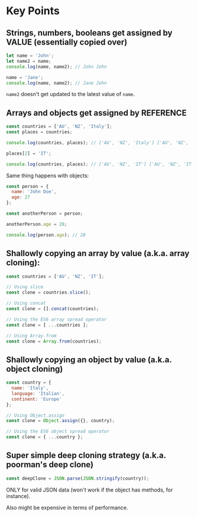 # Key Points

## Strings, numbers, booleans get assigned by VALUE (essentially copied over)

```js
let name = 'John';
let name2 = name;
console.log(name, name2); // John John

name = 'Jane';
console.log(name, name2); // Jane John
```

`name2` doesn't get updated to the latest value of `name`.

## Arrays and objects get assigned by REFERENCE

```js
const countries = ['AU', 'NZ', 'Italy'];
const places = countries;

console.log(countries, places); // ['AU', 'NZ', 'Italy'] ['AU', 'NZ', 'Italy']

places[2] = 'IT';

console.log(countries, places); // ['AU', 'NZ', 'IT'] ['AU', 'NZ', 'IT']
```

Same thing happens with objects:

```js
const person = {
  name: 'John Doe',
  age: 27
};

const anotherPerson = person;

anotherPerson.age = 28;

console.log(person.age); // 28
```

## Shallowly copying an array by value (a.k.a. array cloning):

```js
const countries = ['AU', 'NZ', 'IT'];

// Using slice
const clone = countries.slice();

// Using concat
const clone = [].concat(countries);

// Using the ES6 array spread operator
const clone = [ ...countries ];

// Using Array.from
const clone = Array.from(countries);
```

## Shallowly copying an object by value (a.k.a. object cloning)

```js
const country = {
  name: 'Italy',
  language: 'Italian',
  continent: 'Europe'
};

// Using Object.assign
const clone = Object.assign({}, country);

// Using the ES6 object spread operator
const clone = { ...country };
```

## Super simple deep cloning strategy (a.k.a. poorman's deep clone)

```js
const deepClone = JSON.parse(JSON.stringify(country));
```

ONLY for valid JSON data (won't work if the object has methods, for instance).

Also might be expensive in terms of performance.
